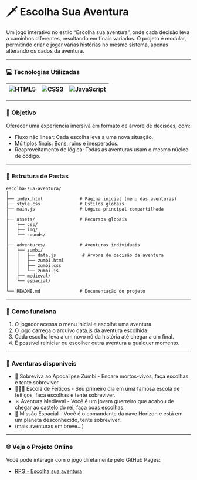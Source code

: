 # 🗡️ Escolha Sua Aventura

Um jogo interativo no estilo “Escolha sua aventura”, onde cada decisão leva a caminhos diferentes, resultando em finais variados.
O projeto é modular, permitindo criar e jogar várias histórias no mesmo sistema, apenas alterando os dados da aventura.

---
### 💻 Tecnologias Utilizadas
![HTML5](https://img.shields.io/badge/HTML5-E34F26?style=flat-square&logo=html5&logoColor=white) | ![CSS3](https://img.shields.io/badge/CSS3-1572B6?style=flat-square&logo=css3&logoColor=white) | ![JavaScript](https://img.shields.io/badge/JavaScript-F7DF1E?style=flat-square&logo=javascript&logoColor=black)
| ---------------------- | --------------------- | ------------------------ |

---

### 🎯 Objetivo

Oferecer uma experiência imersiva em formato de árvore de decisões, com:

- Fluxo não linear: Cada escolha leva a uma nova situação.
- Múltiplos finais: Bons, ruins e inesperados.
- Reaproveitamento de lógica: Todas as aventuras usam o mesmo núcleo de código.

---

### 📂 Estrutura de Pastas
```
escolha-sua-aventura/
│
├── index.html              # Página inicial (menu das aventuras)
├── style.css               # Estilos globais
├── main.js                 # Lógica principal compartilhada
│
├── assets/                 # Recursos globais
│   ├── css/
│   ├── img/
│   └── sounds/
│
├── adventures/             # Aventuras individuais
│   ├── zumbi/
│   │   ├── data.js          # Árvore de decisão da aventura
│   │   ├── zumbi.html
│   │   ├── zumbi.css
│   │   └── zumbi.js
│   ├── medieval/
│   └── espacial/
│
└── README.md               # Documentação do projeto
```
---
### 🚀 Como funciona

  1. O jogador acessa o menu inicial e escolhe uma aventura.
  2. O jogo carrega o arquivo data.js da aventura escolhida.
  3. Cada escolha leva a um novo nó da história até chegar a um final.
  4. É possível reiniciar ou escolher outra aventura a qualquer momento.
---
### 📖 Aventuras disponíveis
 - 🧟 Sobreviva ao Apocalipse Zumbi - Encare mortos-vivos, faça escolhas e tente sobreviver.
 - 🧙🏼‍♂️ Escola de Feitiços - Seu primeiro dia em uma famosa escola de feitiços, faça escolhas e tente sobreviver.
 - ⚔️ Aventura Medieval - Você é um jovem guerreiro que acabou de chegar ao castelo do rei, faça boas escolhas.
 - 🚀 Missão Espacial - Você é o comandante da nave Horizon e está em um planeta desconhecido, tente sobreviver.
 - (mais aventuras em breve...)

---

### 🌐 Veja o Projeto Online
Você pode interagir com o jogo diretamente pelo GitHub Pages:
- [RPG - Escolha sua aventura](https://emillyandradedev.github.io/quizz-cacadores-de-erros-gramatica-e-ortografia/)
